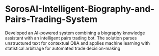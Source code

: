# SorosAI-Intelligent-Biography-and-Pairs-Trading-System
Developed an AI-powered system combining a biography knowledge assistant with an intelligent pairs trading bot. The solution parses unstructured text for contextual Q&amp;A and applies machine learning with statistical arbitrage for automated trade decision-making
